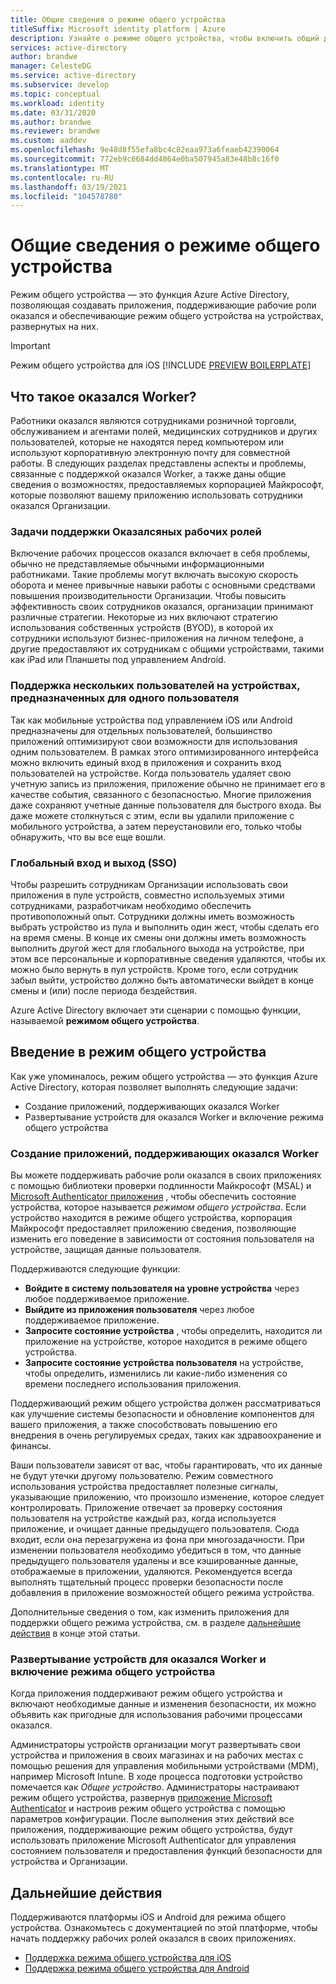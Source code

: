 ```yaml
---
title: Общие сведения о режиме общего устройства
titleSuffix: Microsoft identity platform | Azure
description: Узнайте о режиме общего устройства, чтобы включить общий доступ к устройства для рабочих ролей оказался.
services: active-directory
author: brandwe
manager: CelesteDG
ms.service: active-directory
ms.subservice: develop
ms.topic: conceptual
ms.workload: identity
ms.date: 03/31/2020
ms.author: brandwe
ms.reviewer: brandwe
ms.custom: aaddev
ms.openlocfilehash: 9e48d8f55efa8bc4c82eaa973a6feaeb42390064
ms.sourcegitcommit: 772eb9c6684dd4864e0ba507945a83e48b8c16f0
ms.translationtype: MT
ms.contentlocale: ru-RU
ms.lasthandoff: 03/19/2021
ms.locfileid: "104578780"
---
```

# <a name="overview-of-shared-device-mode"></a>Общие сведения о режиме общего устройства

Режим общего устройства — это функция Azure Active Directory, позволяющая создавать приложения, поддерживающие рабочие роли оказался и обеспечивающие режим общего устройства на устройствах, развернутых на них.

>[!IMPORTANT]
> Режим общего устройства для iOS [!INCLUDE [PREVIEW BOILERPLATE](../../../includes/active-directory-develop-preview.md)]

## <a name="what-are-frontline-workers"></a>Что такое оказался Worker?

Работники оказался являются сотрудниками розничной торговли, обслуживанием и агентами полей, медицинских сотрудников и других пользователей, которые не находятся перед компьютером или используют корпоративную электронную почту для совместной работы. В следующих разделах представлены аспекты и проблемы, связанные с поддержкой оказался Worker, а также даны общие сведения о возможностях, предоставляемых корпорацией Майкрософт, которые позволяют вашему приложению использовать сотрудники оказался Организации.

### <a name="challenges-of-supporting-frontline-workers"></a>Задачи поддержки Оказалсяных рабочих ролей

Включение рабочих процессов оказался включает в себя проблемы, обычно не представляемые обычными информационными работниками. Такие проблемы могут включать высокую скорость оборота и менее привычные навыки работы с основными средствами повышения производительности Организации. Чтобы повысить эффективность своих сотрудников оказался, организации принимают различные стратегии. Некоторые из них включают стратегию использования собственных устройств (BYOD), в которой их сотрудники используют бизнес-приложения на личном телефоне, а другие предоставляют их сотрудникам с общими устройствами, такими как iPad или Планшеты под управлением Android.

### <a name="supporting-multiple-users-on-devices-designed-for-one-user"></a>Поддержка нескольких пользователей на устройствах, предназначенных для одного пользователя

Так как мобильные устройства под управлением iOS или Android предназначены для отдельных пользователей, большинство приложений оптимизируют свои возможности для использования одним пользователем. В рамках этого оптимизированного интерфейса можно включить единый вход в приложения и сохранить вход пользователей на устройстве. Когда пользователь удаляет свою учетную запись из приложения, приложение обычно не принимает его в качестве события, связанного с безопасностью. Многие приложения даже сохраняют учетные данные пользователя для быстрого входа. Вы даже можете столкнуться с этим, если вы удалили приложение с мобильного устройства, а затем переустановили его, только чтобы обнаружить, что вы все еще вошли.

### <a name="global-sign-in-and-sign-out-sso"></a>Глобальный вход и выход (SSO)

Чтобы разрешить сотрудникам Организации использовать свои приложения в пуле устройств, совместно используемых этими сотрудниками, разработчикам необходимо обеспечить противоположный опыт. Сотрудники должны иметь возможность выбрать устройство из пула и выполнить один жест, чтобы сделать его на время смены. В конце их смены они должны иметь возможность выполнить другой жест для глобального выхода на устройстве, при этом все персональные и корпоративные сведения удаляются, чтобы их можно было вернуть в пул устройств. Кроме того, если сотрудник забыл выйти, устройство должно быть автоматически выйдет в конце смены и (или) после периода бездействия.

Azure Active Directory включает эти сценарии с помощью функции, называемой **режимом общего устройства**.

## <a name="introducing-shared-device-mode"></a>Введение в режим общего устройства

Как уже упоминалось, режим общего устройства — это функция Azure Active Directory, которая позволяет выполнять следующие задачи:

* Создание приложений, поддерживающих оказался Worker
* Развертывание устройств для оказался Worker и включение режима общего устройства

### <a name="build-applications-that-support-frontline-workers"></a>Создание приложений, поддерживающих оказался Worker

Вы можете поддерживать рабочие роли оказался в своих приложениях с помощью библиотеки проверки подлинности Майкрософт (MSAL) и [Microsoft Authenticator приложения](../user-help/user-help-auth-app-overview.md) , чтобы обеспечить состояние устройства, которое называется *режимом общего устройства*. Если устройство находится в режиме общего устройства, корпорация Майкрософт предоставляет приложению сведения, позволяющие изменить его поведение в зависимости от состояния пользователя на устройстве, защищая данные пользователя.

Поддерживаются следующие функции:

* **Войдите в систему пользователя на уровне устройства** через любое поддерживаемое приложение.
* **Выйдите из приложения пользователя** через любое поддерживаемое приложение.
* **Запросите состояние устройства** , чтобы определить, находится ли приложение на устройстве, которое находится в режиме общего устройства.
* **Запросите состояние устройства пользователя** на устройстве, чтобы определить, изменились ли какие-либо изменения со времени последнего использования приложения.

Поддерживающий режим общего устройства должен рассматриваться как улучшение системы безопасности и обновление компонентов для вашего приложения, а также способствовать повышению его внедрения в очень регулируемых средах, таких как здравоохранение и финансы.

Ваши пользователи зависят от вас, чтобы гарантировать, что их данные не будут утечки другому пользователю. Режим совместного использования устройства предоставляет полезные сигналы, указывающие приложению, что произошло изменение, которое следует контролировать. Приложение отвечает за проверку состояния пользователя на устройстве каждый раз, когда используется приложение, и очищает данные предыдущего пользователя. Сюда входит, если она перезагружена из фона при многозадачности. При изменении пользователя необходимо убедиться в том, что данные предыдущего пользователя удалены и все кэшированные данные, отображаемые в приложении, удаляются. Рекомендуется всегда выполнять тщательный процесс проверки безопасности после добавления в приложение возможностей общего режима устройства.

Дополнительные сведения о том, как изменить приложения для поддержки общего режима устройства, см. в разделе [дальнейшие действия](#next-steps) в конце этой статьи.

### <a name="deploy-devices-to-frontline-workers-and-turn-on-shared-device-mode"></a>Развертывание устройств для оказался Worker и включение режима общего устройства

Когда приложения поддерживают режим общего устройства и включают необходимые данные и изменения безопасности, их можно объявить как пригодные для использования рабочими процессами оказался.

Администраторы устройств организации могут развертывать свои устройства и приложения в своих магазинах и на рабочих местах с помощью решения для управления мобильными устройствами (MDM), например Microsoft Intune. В ходе процесса подготовки устройство помечается как *Общее устройство*. Администраторы настраивают режим общего устройства, развернув [приложение Microsoft Authenticator](../user-help/user-help-auth-app-overview.md) и настроив режим общего устройства с помощью параметров конфигурации. После выполнения этих действий все приложения, поддерживающие режим общего устройства, будут использовать приложение Microsoft Authenticator для управления состоянием пользователя и предоставления функций безопасности для устройства и Организации.

## <a name="next-steps"></a>Дальнейшие действия

Поддерживаются платформы iOS и Android для режима общего устройства. Ознакомьтесь с документацией по этой платформе, чтобы начать поддержку рабочих ролей оказался в своих приложениях.

* [Поддержка режима общего устройства для iOS](msal-ios-shared-devices.md)
* [Поддержка режима общего устройства для Android](msal-android-shared-devices.md)
